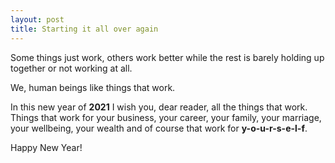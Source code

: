 ```yaml
---
layout: post
title: Starting it all over again
---
```

Some things just work, others work better while the rest is barely holding up together or not working at all.

We, human beings like things that work.

In this new year of **2021** I wish you, dear reader, all the things that work. Things that work for your business, your career, your family, your marriage, your wellbeing, your wealth and of course that work for **y-o-u-r-s-e-l-f**.

Happy New Year!

